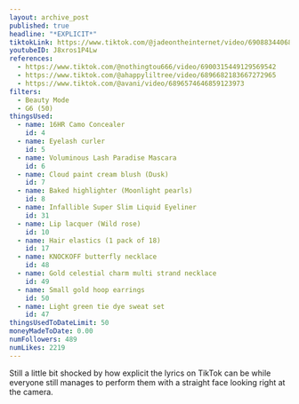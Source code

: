 ```yaml
---
layout: archive_post
published: true
headline: "*EXPLICIT*"
tiktokLink: https://www.tiktok.com/@jadeontheinternet/video/6908834406899649798
youtubeID: J8xros1P4Lw
references:
  - https://www.tiktok.com/@nothingtou666/video/6900315449129569542
  - https://www.tiktok.com/@ahappyliltree/video/6896682183667272965
  - https://www.tiktok.com/@avani/video/6896574646859123973
filters:
  - Beauty Mode
  - G6 (50)
thingsUsed:
  - name: 16HR Camo Concealer
    id: 4
  - name: Eyelash curler
    id: 5
  - name: Voluminous Lash Paradise Mascara
    id: 6
  - name: Cloud paint cream blush (Dusk)
    id: 7
  - name: Baked highlighter (Moonlight pearls)
    id: 8
  - name: Infallible Super Slim Liquid Eyeliner
    id: 31
  - name: Lip lacquer (Wild rose)
    id: 10
  - name: Hair elastics (1 pack of 18)
    id: 17
  - name: KNOCKOFF butterfly necklace
    id: 48
  - name: Gold celestial charm multi strand necklace
    id: 49
  - name: Small gold hoop earrings
    id: 50
  - name: Light green tie dye sweat set
    id: 47
thingsUsedToDateLimit: 50
moneyMadeToDate: 0.00
numFollowers: 489
numLikes: 2219
---
```


Still a little bit shocked by how explicit the lyrics on TikTok can be while everyone still manages to perform them with a straight face looking right at the camera.
